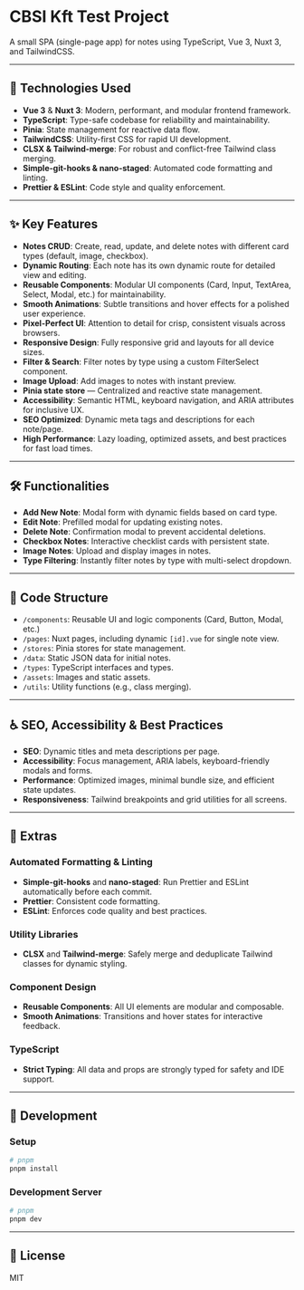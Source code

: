 # CBSI Kft Test Project

A small SPA (single-page app) for notes using TypeScript, Vue 3, Nuxt 3, and TailwindCSS.

---

## 🚀 Technologies Used

- **Vue 3** & **Nuxt 3**: Modern, performant, and modular frontend framework.
- **TypeScript**: Type-safe codebase for reliability and maintainability.
- **Pinia**: State management for reactive data flow.
- **TailwindCSS**: Utility-first CSS for rapid UI development.
- **CLSX & Tailwind-merge**: For robust and conflict-free Tailwind class merging.
- **Simple-git-hooks & nano-staged**: Automated code formatting and linting.
- **Prettier & ESLint**: Code style and quality enforcement.

---

## ✨ Key Features

- **Notes CRUD**: Create, read, update, and delete notes with different card types (default, image, checkbox).
- **Dynamic Routing**: Each note has its own dynamic route for detailed view and editing.
- **Reusable Components**: Modular UI components (Card, Input, TextArea, Select, Modal, etc.) for maintainability.
- **Smooth Animations**: Subtle transitions and hover effects for a polished user experience.
- **Pixel-Perfect UI**: Attention to detail for crisp, consistent visuals across browsers.
- **Responsive Design**: Fully responsive grid and layouts for all device sizes.
- **Filter & Search**: Filter notes by type using a custom FilterSelect component.
- **Image Upload**: Add images to notes with instant preview.
- **Pinia state store** — Centralized and reactive state management.
- **Accessibility**: Semantic HTML, keyboard navigation, and ARIA attributes for inclusive UX.
- **SEO Optimized**: Dynamic meta tags and descriptions for each note/page.
- **High Performance**: Lazy loading, optimized assets, and best practices for fast load times.

---

## 🛠️ Functionalities

- **Add New Note**: Modal form with dynamic fields based on card type.
- **Edit Note**: Prefilled modal for updating existing notes.
- **Delete Note**: Confirmation modal to prevent accidental deletions.
- **Checkbox Notes**: Interactive checklist cards with persistent state.
- **Image Notes**: Upload and display images in notes.
- **Type Filtering**: Instantly filter notes by type with multi-select dropdown.

---

## 📁 Code Structure

- `/components`: Reusable UI and logic components (Card, Button, Modal, etc.)
- `/pages`: Nuxt pages, including dynamic `[id].vue` for single note view.
- `/stores`: Pinia stores for state management.
- `/data`: Static JSON data for initial notes.
- `/types`: TypeScript interfaces and types.
- `/assets`: Images and static assets.
- `/utils`: Utility functions (e.g., class merging).

---

## ♿ SEO, Accessibility & Best Practices

- **SEO**: Dynamic titles and meta descriptions per page.
- **Accessibility**: Focus management, ARIA labels, keyboard-friendly modals and forms.
- **Performance**: Optimized images, minimal bundle size, and efficient state updates.
- **Responsiveness**: Tailwind breakpoints and grid utilities for all screens.

---

## 🧩 Extras

### Automated Formatting & Linting

- **Simple-git-hooks** and **nano-staged**: Run Prettier and ESLint automatically before each commit.
- **Prettier**: Consistent code formatting.
- **ESLint**: Enforces code quality and best practices.

### Utility Libraries

- **CLSX** and **Tailwind-merge**: Safely merge and deduplicate Tailwind classes for dynamic styling.

### Component Design

- **Reusable Components**: All UI elements are modular and composable.
- **Smooth Animations**: Transitions and hover states for interactive feedback.

### TypeScript

- **Strict Typing**: All data and props are strongly typed for safety and IDE support.

---

## 📝 Development

### Setup

```bash
# pnpm
pnpm install
```

### Development Server

```bash
# pnpm
pnpm dev
```

---

## 📄 License

MIT
